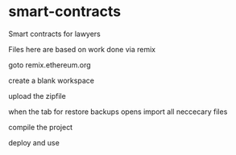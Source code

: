 # smart-contracts
Smart contracts for lawyers 

Files here are based on work done via remix

goto remix.ethereum.org

create a blank workspace 

upload the zipfile 

when the tab for restore backups opens import all neccecary files 

compile the project

deploy and use 
